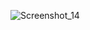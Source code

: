 ![Screenshot_14](https://github.com/Jack-Rinnegan/weather/assets/138308198/c597af02-a13e-47af-b15f-bc2f195656ff)
